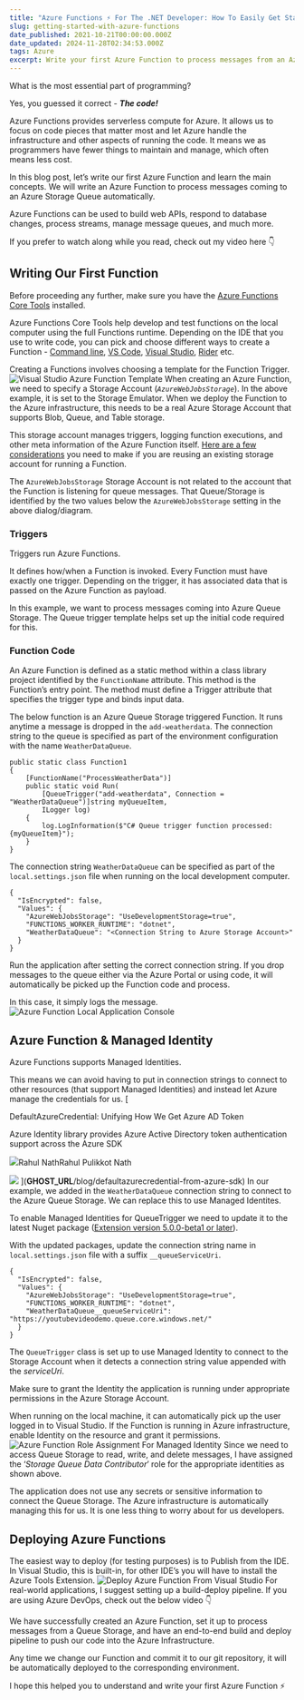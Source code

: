```yaml
---
title: "Azure Functions ⚡ For The .NET Developer: How To Easily Get Started"
slug: getting-started-with-azure-functions
date_published: 2021-10-21T00:00:00.000Z
date_updated: 2024-11-28T02:34:53.000Z
tags: Azure
excerpt: Write your first Azure Function to process messages from an Azure Queue Storage. See how to use Managed Identities to setup authentication for Azure Function with other resources.
---
```


What is the most essential part of programming?

Yes, you guessed it correct - ***The code!***

Azure Functions provides serverless compute for Azure. It allows us to focus on code pieces that matter most and let Azure handle the infrastructure and other aspects of running the code. It means we as programmers have fewer things to maintain and manage, which often means less cost.

In this blog post, let’s write our first Azure Function and learn the main concepts. We will write an Azure Function to process messages coming to an Azure Storage Queue automatically.

Azure Functions can be used to build web APIs, respond to database changes, process streams, manage message queues, and much more.

If you prefer to watch along while you read, check out my video here 👇

## Writing Our First Function

Before proceeding any further, make sure you have the [Azure Functions Core Tools](https://docs.microsoft.com/en-us/azure/azure-functions/functions-run-local?WT.mc_id=AZ-MVP-5003875) installed.

Azure Functions Core Tools help develop and test functions on the local computer using the full Functions runtime. Depending on the IDE that you use to write code, you can pick and choose different ways to create a Function - [Command line](https://docs.microsoft.com/en-us/azure/azure-functions/create-first-function-cli-csharp?WT.mc_id=AZ-MVP-5003875), [VS Code](https://docs.microsoft.com/en-us/azure/azure-functions/create-first-function-vs-code-csharp?WT.mc_id=AZ-MVP-5003875), [Visual Studio](https://docs.microsoft.com/en-us/azure/azure-functions/functions-create-your-first-function-visual-studio?WT.mc_id=AZ-MVP-5003875), [Rider](https://blog.jetbrains.com/dotnet/2019/05/09/building-azure-functions-sql-database-improvements-azure-toolkit-rider-2019-1/) etc.

Creating a Functions involves choosing a template for the Function Trigger.
![Visual Studio Azure Function Template](__GHOST_URL__/content/images/azure_function_create_new.jpg)
When creating an Azure Function, we need to specify a Storage Account (*`AzureWebJobsStorage`*). In the above example, it is set to the Storage Emulator. When we deploy the Function to the Azure infrastructure, this needs to be a real Azure Storage Account that supports Blob, Queue, and Table storage.

This storage account manages triggers, logging function executions, and other meta information of the Azure Function itself. [Here are a few considerations](https://docs.microsoft.com/en-us/azure/azure-functions/storage-considerations?WT.mc_id=AZ-MVP-5003875) you need to make if you are reusing an existing storage account for running a Function.

The `AzureWebJobsStorage` Storage Account is not related to the account that the Function is listening for queue messages. That Queue/Storage is identified by the two values below the `AzureWebJobsStorage` setting in the above dialog/diagram.

### Triggers

Triggers run Azure Functions.

It defines how/when a Function is invoked. Every Function must have exactly one trigger. Depending on the trigger, it has associated data that is passed on the Azure Function as payload.

In this example, we want to process messages coming into Azure Queue Storage. The Queue trigger template helps set up the initial code required for this.

### Function Code

An Azure Function is defined as a static method within a class library project identified by the `FunctionName` attribute. This method is the Function’s entry point. The method must define a Trigger attribute that specifies the trigger type and binds input data.

The below function is an Azure Queue Storage triggered Function. It runs anytime a message is dropped in the `add-weatherdata`. The connection string to the queue is specified as part of the environment configuration with the name `WeatherDataQueue`.

    public static class Function1
    {
        [FunctionName("ProcessWeatherData")]
        public static void Run(
            [QueueTrigger("add-weatherdata", Connection = "WeatherDataQueue")]string myQueueItem, 
            ILogger log)
        {
            log.LogInformation($"C# Queue trigger function processed: {myQueueItem}");
        }
    }
    

The connection string `WeatherDataQueue` can be specified as part of the `local.settings.json` file when running on the local development computer.

    {
      "IsEncrypted": false,
      "Values": {
        "AzureWebJobsStorage": "UseDevelopmentStorage=true",
        "FUNCTIONS_WORKER_RUNTIME": "dotnet",
        "WeatherDataQueue": "<Connection String to Azure Storage Account>"
      }
    }
    

Run the application after setting the correct connection string. If you drop messages to the queue either via the Azure Portal or using code, it will automatically be picked up the Function code and process.

In this case, it simply logs the message.
![Azure Function Local Application Console](__GHOST_URL__/content/images/azure_function_processing.jpg)
## Azure Function & Managed Identity

Azure Functions supports Managed Identities.

This means we can avoid having to put in connection strings to connect to other resources (that support Managed Identities) and instead let Azure manage the credentials for us.
[

DefaultAzureCredential: Unifying How We Get Azure AD Token

Azure Identity library provides Azure Active Directory token authentication support across the Azure SDK

![](__GHOST_URL__/favicon.ico)Rahul NathRahul Pulikkot Nath

![](__GHOST_URL__/content/images/pfx_security.jpg)
](__GHOST_URL__/blog/defaultazurecredential-from-azure-sdk)
In our example, we added in the `WeatherDataQueue` connection string to connect to the Azure Queue Storage. We can replace this to use Managed Identites.

To enable Managed Identities for QueueTrigger we need to update it to the latest Nuget package ([Extension version 5.0.0-beta1 or later](https://docs.microsoft.com/en-us/azure/azure-functions/functions-bindings-storage-queue?WT.mc_id=AZ-MVP-5003875#storage-extension-5x-and-higher)).

With the updated packages, update the connection string name in `local.settings.json` file with a suffix `__queueServiceUri`.

    {
      "IsEncrypted": false,
      "Values": {
        "AzureWebJobsStorage": "UseDevelopmentStorage=true",
        "FUNCTIONS_WORKER_RUNTIME": "dotnet",
        "WeatherDataQueue__queueServiceUri": "https://youtubevideodemo.queue.core.windows.net/"
      }
    }
    

The `QueueTrigger` class is set up to use Managed Identity to connect to the Storage Account when it detects a connection string value appended with the *serviceUri*.

Make sure to grant the Identity the application is running under appropriate permissions in the Azure Storage Account.

When running on the local machine, it can automatically pick up the user logged in to Visual Studio. If the Function is running in Azure infrastructure, enable Identity on the resource and grant it permissions.
![Azure Function Role Assignment For Managed Identity](__GHOST_URL__/content/images/azure_function_iam_role_assignments.jpg)
Since we need to access Queue Storage to read, write, and delete messages, I have assigned the ‘*Storage Queue Data Contributor*’ role for the appropriate identities as shown above.

The application does not use any secrets or sensitive information to connect the Queue Storage. The Azure infrastructure is automatically managing this for us. It is one less thing to worry about for us developers.

## Deploying Azure Functions

The easiest way to deploy (for testing purposes) is to Publish from the IDE. In Visual Studio, this is built-in, for other IDE’s you will have to install the Azure Tools Extension.
![Deploy Azure Function From Visual Studio](__GHOST_URL__/content/images/azure_function_publish_visual_studio.jpg)
For real-world applications, I suggest setting up a build-deploy pipeline. If you are using Azure DevOps, check out the below video 👇

We have successfully created an Azure Function, set it up to process messages from a Queue Storage, and have an end-to-end build and deploy pipeline to push our code into the Azure Infrastructure.

Any time we change our Function and commit it to our git repository, it will be automatically deployed to the corresponding environment.

I hope this helped you to understand and write your first Azure Function ⚡
